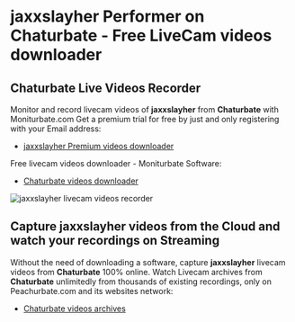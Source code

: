 # jaxxslayher Performer on Chaturbate - Free LiveCam videos downloader

## Chaturbate Live Videos Recorder

Monitor and record livecam videos of **jaxxslayher** from **Chaturbate** with Moniturbate.com
Get a premium trial for free by just and only registering with your Email address:
* [jaxxslayher Premium videos downloader](https://moniturbate.com/request-demo-licence-key.html)

Free livecam videos downloader - Moniturbate Software:
* [Chaturbate videos downloader](https://moniturbate.com/moniturbate-download-software.html)

![jaxxslayher livecam videos recorder](https://peachurnet.com/templates/moniturbate-software.png)


## Capture jaxxslayher videos from the Cloud and watch your recordings on Streaming

Without the need of downloading a software, capture **jaxxslayher** livecam videos from **Chaturbate** 100% online.
Watch Livecam archives from **Chaturbate** unlimitedly from thousands of existing recordings, only on Peachurbate.com and its websites network:
* [Chaturbate videos archives](https://peachurnet.com/)